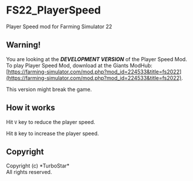 # FS22_PlayerSpeed
Player Speed mod for Farming Simulator 22

## Warning!
You are looking at the ***DEVELOPMENT VERSION*** of the Player Speed Mod. To play Player Speed Mod, download at the Giants ModHub: [https://farming-simulator.com/mod.php?mod_id=224533&title=fs2022](https://farming-simulator.com/mod.php?mod_id=224533&title=fs2022). 

This version might break the game.

## How it works
Hit `V` key to reduce the player speed.

Hit `B` key to increase the player speed.

## Copyright
Copyright (c) \*TurboStar*  
All rights reserved.